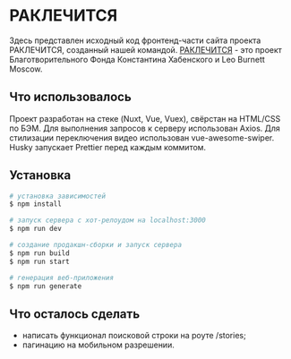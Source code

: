 # РАКЛЕЧИТСЯ

Здесь представлен исходный код фронтенд-части сайта проекта РАКЛЕЧИТСЯ, созданный нашей командой. 
[РАКЛЕЧИТСЯ](https://raklechitsa.ru) - это проект Благотворительного Фонда Константина Хабенского и Leo Burnett Moscow.

## Что использовалось
Проект разработан на стеке (Nuxt, Vue, Vuex), свёрстан на HTML/CSS по БЭМ.
Для выполнения запросов к серверу использован Axios. Для стилизации переключения видео использован vue-awesome-swiper. Husky запускает Prettier перед каждым коммитом. 

## Установка

```bash
# установка зависимостей
$ npm install

# запуск сервера с хот-релоудом на localhost:3000
$ npm run dev

# создание продакшн-сборки и запуск сервера
$ npm run build
$ npm run start

# генерация веб-приложения
$ npm run generate
```

## Что осталось сделать
- написать функционал поисковой строки на роуте /stories;
- пагинацию на мобильном разрешении.
